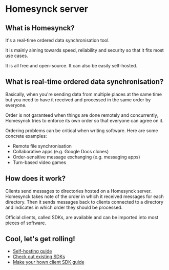 # Homesynck server

## What is Homesynck? 
It's a real-time ordered data synchronisation tool.

It is mainly aiming towards speed, reliability and security so that it fits most use cases.

It is all free and open-source. It can also be easily self-hosted.

## What is real-time ordered data synchronisation?
Basically, when you're sending data from multiple places at the same time but you need to have it received and processed in the same order by everyone.

Order is not garanteed when things are done remotely and concurrently, Homesynck tries to enforce its own order so that everyone can agree on it.

Ordering problems can be critical when writing software. Here are some concrete examples:

- Remote file synchronisation
- Collaborative apps (e.g. Google Docs clones)
- Order-sensitive message exchanging (e.g. messaging apps)
- Turn-based video games

## How does it work?
Clients send messages to directories hosted on a Homesynck server. Homesynck takes note of the order in which it received messages for each directory. Then it sends messages back to clients connected to a directory and indicates in which order they should be processed.

Official clients, called SDKs, are available and can be imported into most pieces of software.

## Cool, let's get rolling!
- [Self-hosting guide](./docs/self_host_guide.md)
- [Check out existing SDKs](https://homesynck.anicetnougaret.fr/)
- [Make your hown client SDK guide](docs/channels_docs.md)